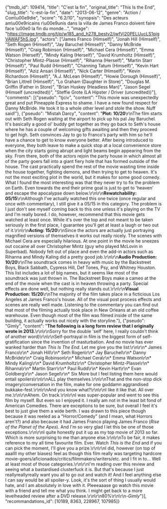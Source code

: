 {"tmdb_id": 109414, "title": "C'est la fin", "original_title": "This Is the End", "slug_title": "c-est-la-fin", "date": "2013-06-12", "genre": "Action / Com\u00e9die", "score": "6.2/10", "synopsis": "Des acteurs am\u00e9ricains r\u00e9unis dans la villa de James Franco doivent faire face \u00e0 la fin du monde...", "image": "https://image.tmdb.org/t/p/w185_and_h278_bestv2/jwfVj20PELUucLS1pigVAWAF5hS.jpg", "actors": ["James Franco (Himself)", "Jonah Hill (Himself)", "Seth Rogen (Himself)", "Jay Baruchel (Himself)", "Danny McBride (Himself)", "Craig Robinson (Himself)", "Michael Cera (Himself)", "Emma Watson (Herself)", "Mindy Kaling (Herself)", "David Krumholtz (Himself)", "Christopher Mintz-Plasse (Himself)", "Rihanna (Herself)", "Martin Starr (Himself)", "Paul Rudd (Himself)", "Channing Tatum (Himself)", "Kevin Hart (Himself)", "Aziz Ansari (Himself)", "Nick Carter (Himself)", "Kevin Richardson (Himself)", "A.J. McLean (Himself)", "Howie Dorough (Himself)", "Brian Littrell (Himself)", "Lo Graham (Daughter in Store)", "Douglas M. Griffin (Father in Store)", "Brian Huskey (Headless Man)", "Jason Segel (Himself (uncredited))", "Steffie Grote (LA Hipster / Driver (uncredited))"], "comments": [{"pseudo": "tjciv", "content": "This movie was unexpectedly great and put Pineapple Express to shame. I have a new found respect for Danny McBride. He took it to a whole other level and stole the show. Nuff said!"}, {"pseudo": "Mistah Darcy", "content": "**Plot: 10/20**\r\nThe film starts out with Seth Rogen waiting at the airport to pick up his pal Jay Baruchel. It's basically a good ol' buddy get together as they go back to Seth's house where he has a couple of welcoming gifts awaiting and then they proceed to get high. Seth convinces Jay to go to Franco's party with him so he'll have a chance to get to know everyone better. After being introduced to everyone, they both leave to make a quick stop at a local convenience store when the city starts going abrupt and light beams begin appearing from the sky. From there, both of the actors rejoin the party house in which almost all of the party goers fall into a giant fiery hole that has formed outside of the house. The cast practically spend the rest of the movie wasting time inside the house together, fighting demons, and then trying to get to heaven. It's not the most exciting plot in the world, but it makes for some good comedy. What I found the most interesting was that they never try to fix the problem on Earth. Even towards the end their prime goal is just to get to 'heaven' and escape the apocalypse down below.\r\n\r\n**Rewatchability: 05/15**\r\nAlthough I've actually watched this one twice (once regular and once with commentary), I still give it a 05/15 in this category. The problem is I just don't see myself coming back to this one unless it's playing on the TV and I'm really bored. I do, however, recommend that this movie gets watched at least once. While it's over the top and not meant to be taken seriously in the first place, I guarantee you'll get at least a laugh or two out of it.\r\n\r\n**Acting: 15/20**\r\nSince the actors are actually just portraying magnified versions of themselves it works out really nicely. The scenes with Michael Cera are especially hilarious. At one point in the movie he sneezes out cocaine all over Christopher Mintz (guy who played McLovin in Superbad). Nobody felt out of place and even the add-in actors such as Rihanna and Mindy Kaling did a pretty good job.\r\n\r\n**Audio Production: 10/20**\r\nThe soundtrack comes in heavy with music by the Backstreet Boys, Black Sabbath, Cypress Hill, Def Tones, Psy, and Whitney Houston. This list includes a lot of big names, but it seems like most of the soundtrack was just thrown in. The Backstreet Boys make a cameo at the end of the movie when the cast is in heaven throwing a party. Special effects are done well, but nothing really stands out.\r\n\r\n**Visual Production: 15/20**\r\nThe majority of the film takes place in a ficticious Los Angeles at James Franco's house. All of the visual post process effects and scenes are really well made. Listening to the commentary you can find out that most of the filming actually took place in New Orleans at an old coffee warehouse. Even though most of the film was filmed inside of the same building, it actually works out nicely with the storyline."}, {"pseudo": "Gimly", "content": "**The following is a long form review that I originally wrote in 2013.**\r\n\r\nSorry for the double 'self' here, I really couldn't think of another word)\r\n\r\nSelf-portrayal in film is the biggest form of self-gratification since the invention of masturbation. And no movie has ever wanked harder than _This Is The End_. Let me give you the list:\r\n\r\n* James Franco\r\n* Jonah Hill\r\n* Seth Rogen\r\n* Jay Baruchel\r\n* Danny McBride\r\n* Craig Robinson\r\n* Michael Cera\r\n* Emma Watson\r\n* Mindy Kaling\r\n* David Krumholtz\r\n* Christopher Mintz-Plasse\r\n* Rihanna\r\n* Martin Starr\r\n* Paul Rudd\r\n* Kevin Hart\r\n* Evan Goldberg\r\n* Jason Segel\r\n* Six More but I feel listing them here would entail spoilers\r\n\r\nALL play themselves.\r\n\r\nThat and the non-stop dick imagery/conversation in the film, make for one goddamn aggrandised bukkake-fest.\r\n\r\nAnd you know what?\r\n\r\nI like it like that. All over me.\r\n\r\nAhem. On track.\r\n\r\nI was super-popular and went to see this film by myself. But even so I enjoyed it. I really am not in the least bit fond of American Comedies. There are exceptions to be sure, but overall I feel it's best to just give them a wide berth. I was drawn to this piece though because it was reeled as a \"Horror/Comedy\" (and I mean, what Horrors aren't?) and also because it had James Franco playing James Franco (_Rise of the Planet of the Apes_). And I'm so very glad I let this be one of those exceptions.\r\n\r\nI quite honestly put it up as my top movie of 2013 so far. Which is more surprising to me than anyone else.\r\n\r\nTo be fair, it makes reference to my all time favourite film. Ever. Watch _This is the End_ and if you can pick the moment, I'll give you a prize.\r\n\r\nI did, however (on top of aaallll my other biases) feel as though this film really was targeting hardcore movie-goers/aficionados/critics/filmmakers/writers/etc. and I fit in to... Well at least most of those categories.\r\n\r\nI'm reading over this review and seeing what a bastardised clusterfuck it is. But that's because I just reallyreallyreally want you all to go out and watch it! And I feel anything else I can say would be all spoiler-y. Look, it's the sort of thing I usually would hate, and I am absolutely in love with it. Pleeeaaase go watch this movie with a friend and tell me what you think. I might get back to a more levelheaded review after a DVD release.\r\n\r\n80%\r\n\r\n-_Gimly_"}], "recommandations_id": [10189, 8363, 228967, 107985]}